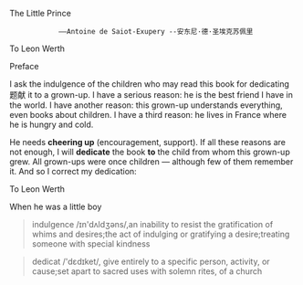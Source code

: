 The Little Prince

              	——Antoine de Saiot-Exupery --安东尼·德·圣埃克苏佩里    

To Leon Werth

Preface

I ask the indulgence of the children who may read this book for dedicating 题献 it to a grown-up. I have a serious reason: he is the best friend I have in the world. I have another reason: this grown-up understands everything, even books about children. I have a third reason: he lives in France where he is hungry and cold.

He needs **cheering up** (encouragement, support). If all these reasons are not enough, I will **dedicate** the book **to** the child from whom this grown-up grew. All grown-ups were once children — although few of them remember it. And so I correct my dedication:

To Leon Werth

When he was a little boy

> indulgence /ɪn'dʌldʒəns/,an inability to resist the gratification of whims and desires;the act of indulging or gratifying a desire;treating someone with special kindness

> dedicat /'dɛdɪket/, give entirely to a specific person, activity, or cause;set apart to sacred uses with solemn rites, of a church



